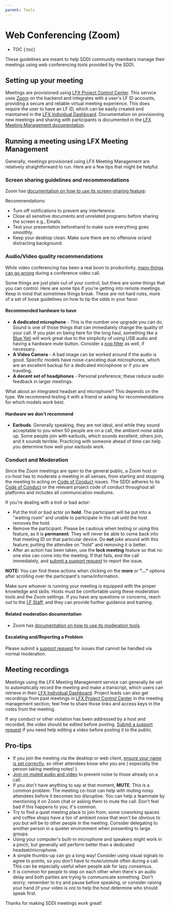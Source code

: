 ```yaml
---
parent: Tools
---
```


# Web Conferencing (Zoom)

* TOC
{:toc}

These guidelines are meant to help SDDI community members manage their meetings using web conferencing tools provided by the SDDI.

## Setting up your meeting

Meetings are provisioned using [LFX Project Control Center][]. This service uses [Zoom][] on the backend and integrates with a user's LF ID accounts, providing a secure and reliable virtual meeting experience. This does require the user to have an LF ID, which can be easily created and maintained in the [LFX Individual Dashboard][]. Documentation on provisioning new meetings and sharing with participants is documented in the [LFX Meeting Management documentation][].

## Running a meeting using LFX Meeting Management

Generally, meetings provisioned using LFX Meeting Management are relatively straightforward to run. Here are a few tips that might be helpful.

### Screen sharing guidelines and recommendations

Zoom has [documentation on how to use its screen-sharing feature][]:

Recommendations:

- Turn off notifications to prevent any interference.
- Close all sensitive documents and unrelated programs before sharing the screen
  e.g., Emails.
- Test your presentation beforehand to make sure everything goes smoothly.
- Keep your desktop clean. Make sure there are no offensive or/and distracting
  background.

### Audio/Video quality recommendations

While video conferencing has been a real boon to productivity, [many things can go wrong][] during a conference video call.

Some things are just plain out of your control, but there are some things that you can control. Here are some tips if you're getting into remote meetings. Keep in mind that sometimes things break. These are not hard rules, more of a set of loose guidelines on how to tip the odds in your favor.

#### Recommended hardware to have

- **A dedicated microphone** - This is the number one upgrade you can do. Sound is one of those things that can immediately change the quality of your call. If you plan on being here for the long haul, something like a [Blue Yeti][] will work great due to the simplicity of using USB audio and having a hardware mute button. Consider a [pop filter][] as well, if necessary.
- **A Video Camera** - A bad image can be worked around if the audio is good. Specific models have noise-canceling dual microphones, which are an excellent backup for a dedicated microphone or if you are traveling.
- **A decent set of headphones** - Personal preference; these reduce audio feedback in larger meetings.

What about an integrated headset and microphone? This depends on the type. We recommend testing it with a friend or asking for recommendations for which models work best.

#### Hardware we don't recommend

- **Earbuds**. Generally speaking, they are not ideal, and while they sound acceptable to you when 50 people are on a call, the ambient noise adds up. Some people join with earbuds, which sounds excellent; others join, and it sounds terrible. Practicing with someone ahead of time can help you determine how well your earbuds work.

### Conduct and Moderation

Since the Zoom meetings are open to the general public, a Zoom host or co-host has to moderate a meeting in all senses, from starting and stopping the meeting to acting on [Code of Conduct][] issues. The SDDI adheres to its [Code of Conduct][] or the relevant project code of conduct throughout all platforms and includes all communication mediums.

If you're dealing with a troll or bad actor:

- Put the troll or bad actor on **hold**. The participant will be put into a "waiting room" and unable to participate in the call until the host removes the hold.
- Remove the participant. Please be cautious when testing or using this feature, as it is **permanent**. They will never be able to come back into that meeting ID on that particular device. Do **not** joke around with this feature; putting the attendee on "hold" and removing it is better.
- After an action has been taken, use the **lock meeting** feature so that no one else can come into the meeting. If that fails, end the call immediately, and [submit a support request][Support Request] to report the issue.

**NOTE:** You can find these actions when clicking on the **more** or **"..."** options after scrolling over the participant's name/information.

Make sure whoever is running your meeting is equipped with the proper knowledge and skills. Hosts must be comfortable using these moderation tools and the Zoom settings. If you have any questions or concerns, reach out to the [LF Staff][Support Request], and they can provide further guidance and training.

#### Related moderation documentation

- Zoom has [documentation on how to use its moderation tools][].

#### Escalating and/Reporting a Problem

Please submit a [support request][Support Request] for issues that cannot be handled via normal moderation.

## Meeting recordings

Meetings using the LFX Meeting Management service can generally be set to automatically record the meeting and make a transcript, which users can retrieve in their [LFX Individual Dashboard][]. Project leads can also get recordings from past meetings in [LFX Project Control Center][] in the meeting management section; feel free to share those links and access keys in the notes from the meeting. 

If any conduct or other violation has been addressed by a host and recorded, the video should be edited before posting. [Submit a support request][Support Request] if you need help editing a video before posting it to the public.

## Pro-tips

- If you join the meeting via the desktop or web client, [ensure your name is set correctly][], so other attendees know who you are ( especially the person taking meeting notes! ).
- [Join on muted audio and video][] to prevent noise to those already on a call.
- If you don't have anything to say at that moment, **MUTE**. This is a common problem. The meeting co-host can help with muting noisy attendees before it becomes too disruptive. You can help a teammate by mentioning it on Zoom chat or asking them to mute the call. Don't feel bad if this happens to you; it's common.
- Try to find a quiet meeting place to join from; some coworking spaces and coffee shops have a ton of ambient noise that won't be obvious to you but will be to other people in the meeting. Consider delegating to another person in a quieter environment when presenting to large groups.
- Using your computer's built-in microphone and speakers might work in a pinch, but generally will perform better than a dedicated headset/microphone.
- A simple thumbs-up can go a long way! Consider using visual signals to agree to points, so you don't have to mute/unmute often during a call. This can be especially useful when people ask for lazy consensus.
- It is common for people to step on each other when there's an audio delay and both parties are trying to communicate something. Don't worry; remember to try and pause before speaking, or consider raising your hand (if your video is on) to help the host determine who should speak first.

Thanks for making SDDI meetings work great!

[Zoom]: https://zoom.us
[Code of Conduct]: ../CODE_OF_CONDUCT
[Support Request]: https://supportdesk.sddiproject.org
[host key]: https://support.zoom.us/hc/en-us/articles/205172555-Host-Key
[latest version]: https://zoom.us/download
[documentation on how to use its moderation tools]: https://support.zoom.us/hc/en-us/articles/201362603-Host-Controls-in-a-Meeting
[documentation on how to use its screen-sharing feature]: https://support.zoom.us/hc/en-us/articles/201362153-How-Do-I-Share-My-Screen
[many things can go wrong]: https://www.youtube.com/watch?v=JMOOG7rWTPg
[Blue Yeti]: https://www.bluedesigns.com/products/yeti/
[pop filter]: https://en.wikipedia.org/wiki/Pop_filter
[Join on muted audio and video]: https://support.zoom.us/hc/en-us/articles/203024649-Video-Or-Microphone-Off-By-Attendee
[LFX Project Control Center]: https://projectadmin.lfx.linuxfoundation.org
[LFX Individual Dashboard]: https://openprofile.dev
[LFX Meeting Management documentation]: https://docs.linuxfoundation.org/lfx/project-control-center-pre-release/it-services-for-a-project/meetings
[ensure your name is set correctly]: https://support.zoom.us/hc/en-us/articles/200941109-Attendee-Controls-in-a-Meeting
